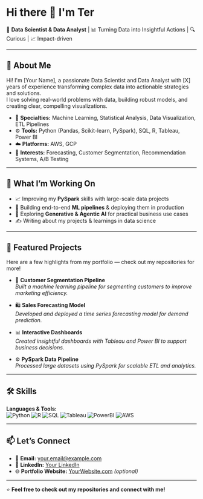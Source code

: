 # Hi there 👋 I'm Ter

🎯 **Data Scientist & Data Analyst** | 📊 Turning Data into Insightful Actions | 🔍 Curious | 📈 Impact-driven

---

## 🚀 About Me

Hi! I'm [Your Name], a passionate Data Scientist and Data Analyst with [X] years of experience transforming complex data into actionable strategies and solutions.  
I love solving real-world problems with data, building robust models, and creating clear, compelling visualizations.

- 🔬 **Specialties:** Machine Learning, Statistical Analysis, Data Visualization, ETL Pipelines
- ⚙️ **Tools:** Python (Pandas, Scikit-learn, PySpark), SQL, R, Tableau, Power BI
- ☁️ **Platforms:** AWS, GCP
- 🧩 **Interests:** Forecasting, Customer Segmentation, Recommendation Systems, A/B Testing

---

## 💼 What I’m Working On

- 📈 Improving my **PySpark** skills with large-scale data projects  
- 🤖 Building end-to-end **ML pipelines** & deploying them in production  
- 🧪 Exploring **Generative & Agentic AI** for practical business use cases  
- ✍️ Writing about my projects & learnings in data science

---

## 📂 Featured Projects

Here are a few highlights from my portfolio — check out my repositories for more!

- 🔎 **Customer Segmentation Pipeline**  
  *Built a machine learning pipeline for segmenting customers to improve marketing efficiency.*

- 🛍️ **Sales Forecasting Model**  
  *Developed and deployed a time series forecasting model for demand prediction.*

- 📊 **Interactive Dashboards**  
  *Created insightful dashboards with Tableau and Power BI to support business decisions.*

- ⚙️ **PySpark Data Pipeline**  
  *Processed large datasets using PySpark for scalable ETL and analytics.*

---

## 🛠️ Skills

**Languages & Tools:**  
![Python](https://img.shields.io/badge/Python-3776AB?style=flat&logo=python&logoColor=white)
![R](https://img.shields.io/badge/R-276DC3?style=flat&logo=r&logoColor=white)
![SQL](https://img.shields.io/badge/SQL-4479A1?style=flat&logo=mysql&logoColor=white)
![Tableau](https://img.shields.io/badge/Tableau-E97627?style=flat&logo=tableau&logoColor=white)
![PowerBI](https://img.shields.io/badge/Power%20BI-F2C811?style=flat&logo=powerbi&logoColor=white)
![AWS](https://img.shields.io/badge/AWS-232F3E?style=flat&logo=amazon-aws&logoColor=white)

---

## 📫 Let’s Connect

- 📧 **Email:** [your.email@example.com](mailto:your.email@example.com)
- 💼 **LinkedIn:** [Your LinkedIn](https://www.linkedin.com/in/yourprofile)
- 🌐 **Portfolio Website:** [YourWebsite.com](https://www.yourwebsite.com) *(optional)*

---

⭐️ **Feel free to check out my repositories and connect with me!**

